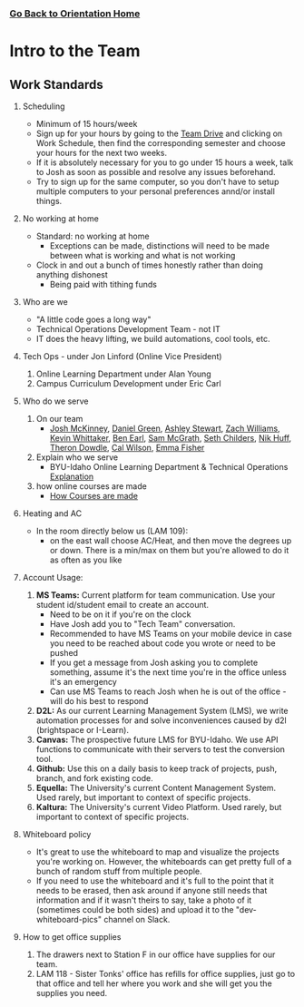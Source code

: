### [Go Back to Orientation Home](./)

# Intro to the Team

##  Work Standards
1.  Scheduling
    * Minimum of 15 hours/week
    * Sign up for your hours by going to the [Team Drive](https://drive.google.com/drive/folders/0AO_BDyUOTRgoUk9PVA) and clicking on Work Schedule, then find the corresponding semester and choose your hours for the next two weeks. 
    * If it is absolutely necessary for you to go under 15 hours a week, talk to Josh as soon as possible and resolve any issues beforehand.
    * Try to sign up for the same computer, so you don't have to setup multiple computers to your personal preferences annd/or install things.
1.  No working at home
    * Standard: no working at home
        * Exceptions can be made, distinctions will need to be made between what is working and what is not working
    * Clock in and out a bunch of times honestly rather than doing anything dishonest
        * Being paid with tithing funds  
2.  Who are we
    * "A little code goes a long way"
    * Technical Operations Development Team - not IT
    * IT does the heavy lifting, we build automations, cool tools, etc.
3.  Tech Ops - under Jon Linford (Online Vice President)
    1. Online Learning Department under Alan Young
    2. Campus Curriculum Development under Eric Carl
4.  Who do we serve
    1.  On our team
        * [Josh McKinney](https://github.com/meeple142), [Daniel Green](https://github.com/danverde), [Ashley Stewart](https://github.com/maeashley), [Zach Williams](https://github.com/zlw11063), [Kevin Whittaker](https://github.com/kevwhitt), [Ben Earl](https://github.com/benjameep), [Sam McGrath](https://github.com/csammcgrath), [Seth Childers](https://github.com/sethchilders92), [Nik Huff](https://github.com/nikhuff), [Theron Dowdle](https://github.com/Colter-Hammer), [Cal Wilson](https://github.com/Wilson-Cal), [Emma Fisher](https://github.com/emmafisher1720)
    2.  Explain who we serve
        * BYU-Idaho Online Learning Department & Technical Operations [Explanation](../Resources/onlineLearningDpt.md)
    3.  how online courses are made
        * [How Courses are made](../Resources/How-a-Course-is-made.pdf)
5.  Heating and AC
    * In the room directly below us (LAM 109):
        * on the east wall choose AC/Heat, and then move the degrees up or down. There is a min/max on them but you're allowed to do it as often as you like
6.  Account Usage: 
    1.  **MS Teams:** Current platform for team communication. Use your student id/student email to create an account.
        * Need to be on it if you're on the clock
        * Have Josh add you to "Tech Team" conversation.
        * Recommended to have MS Teams on your mobile device in case you need to be reached about code you wrote or need to be pushed
        * If you get a message from Josh asking you to complete something, assume it's the next time you're in the office unless it's an emergency
        * Can use MS Teams to reach Josh when he is out of the office - will do his best to respond
    1.  **D2L:** As our current Learning Management System (LMS), we write automation processes for and solve inconveniences caused by d2l (brightspace or I-Learn).
    2.  **Canvas:** The prospective future LMS for BYU-Idaho. We use API functions to communicate with their servers to test the conversion tool.
    4.  **Github:** Use this on a daily basis to keep track of projects, push, branch, and fork existing code.
    3.  **Equella:** The University's current Content Management System. Used rarely, but important to context of specific projects.
    6.  **Kaltura:** The University's current Video Platform. Used rarely, but important to context of specific projects.
8. Whiteboard policy
    * It's great to use the whiteboard to map and visualize the projects you're working on. However, the whiteboards can get pretty full of a bunch of random stuff from multiple people. 
    * If you need to use the whiteboard and it's full to the point that it needs to be erased, then ask around if anyone still needs that information and if it wasn't theirs to say, take a photo of it (sometimes could be both sides) and upload it to the "dev-whiteboard-pics" channel on Slack.

8.  How to get office supplies
    1.  The drawers next to Station F in our office have supplies for our team.
    1.  LAM 118 - Sister Tonks' office has refills for office supplies, just go to that office and tell her where you work and she will get you the supplies you need.
